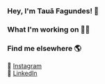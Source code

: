 ### Hey, I'm Tauã Fagundes! 👋

### What I'm working on 👨‍💻



### Find me elsewhere 🌎

📸 [Instagram](https://instagram.com/tauafagundees) <br>
💼 [LinkedIn](https://www.linkedin.com/in/tauã-fagundes-50098683/) <br>
